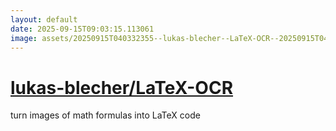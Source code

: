 ```yaml
---
layout: default
date: 2025-09-15T09:03:15.113061
image: assets/20250915T040332355--lukas-blecher--LaTeX-OCR--20250915T040928218--cropped.png
---
```


# [lukas-blecher/LaTeX-OCR](https://github.com/lukas-blecher/LaTeX-OCR)

turn images of math formulas into LaTeX code
